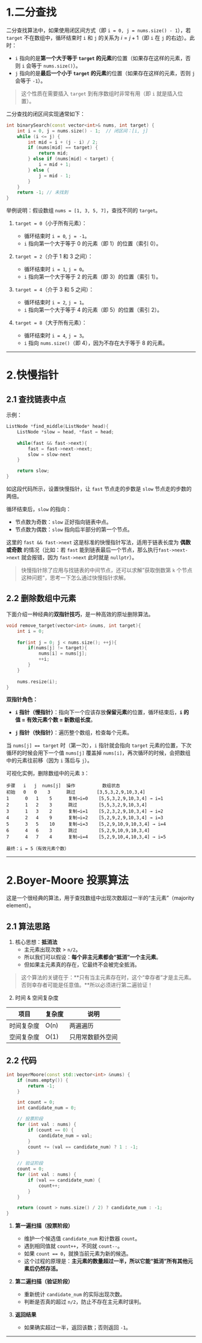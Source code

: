 # 1.二分查找

二分查找算法中，如果使用闭区间方式（即 `i = 0, j = nums.size() - 1`），若 `target` 不在数组中，循环结束时 `i` 和 `j` 的关系为 $i = j + 1$（即 `i` 在 `j` 的右边）。此时：
- `i` 指向的是**第一个大于等于 `target` 的元素**的位置（如果存在这样的元素，否则 `i` 会等于 `nums.size()`）。
- `j` 指向的是**最后一个小于 `target` 的元素**的位置（如果存在这样的元素，否则 `j` 会等于 `-1`）。

> 这个性质在需要插入 `target` 到有序数组时非常有用（即 `i` 就是插入位置）。

二分查找的闭区间实现通常如下：

```cpp
int binarySearch(const vector<int>& nums, int target) {
    int i = 0, j = nums.size() - 1;  // 闭区间：[i, j]
    while (i <= j) {
        int mid = i + (j - i) / 2;
        if (nums[mid] == target) {
            return mid;
        } else if (nums[mid] < target) {
            i = mid + 1;
        } else {
            j = mid - 1;
        }
    }
    return -1; // 未找到
}
```

举例说明：假设数组 `nums = [1, 3, 5, 7]`，查找不同的 `target`。

1. `target = 0`（小于所有元素）：
   - 循环结束时 `i = 0`, `j = -1`。
   - `i` 指向第一个大于等于 0 的元素（即 1）的位置（索引 0）。

2. `target = 2`（介于 1 和 3 之间）：
   - 循环结束时 `i = 1`, `j = 0`。
   - `i` 指向第一个大于等于 2 的元素（即 3）的位置（索引 1）。

3. `target = 4`（介于 3 和 5 之间）：
   - 循环结束时 `i = 2`, `j = 1`。
   - `i` 指向第一个大于等于 4 的元素（即 5）的位置（索引 2）。

4. `target = 8`（大于所有元素）：
   - 循环结束时 `i = 4`, `j = 3`。
   - `i` 指向 `nums.size()`（即 4），因为不存在大于等于 8 的元素。

---

# 2.快慢指针

## 2.1 查找链表中点

示例：

```cpp
ListNode *find_middle(ListNode* head){
    ListNode *slow = head, *fast = head;
	
    while(fast && fast->next){
        fast = fast->next->next;
        slow = slow-next
    }

    return slow;
}
```

如这段代码所示，设置快慢指针，让 `fast` 节点走的步数是 `slow` 节点走的步数的两倍。

循环结束后，`slow` 的指向：
- 节点数为奇数：`slow` 正好指向链表中点。
- 节点数为偶数：`slow` 指向后半部分的第一个节点。

这里的 `fast && fast->next` 这是标准的快慢指针写法，适用于链表长度为 **偶数或奇数** 的情况（比如：若 `fast` 能到链表最后一个节点，那么执行`fast->next->next` 就会报错，因为 `fast->next` 此时就是 `nullptr`）。

> 快慢指针除了应用与找链表的中间节点，还可以求解”获取倒数第 `k` 个节点这种问题“，思考一下怎么通过快慢指针求解。

## 2.2 删除数组中元素

下面介绍一种经典的**双指针技巧**，是一种高效的原址删除算法。

```cpp
void remove_target(vector<int> &nums, int target){
	int i = 0;
	
	for(int j = 0; j < nums.size(); ++j){
		if(nums[j] != target){
			nums[i] = nums[j];
			++i;
		}
	}
	
	nums.resize(i);
}
```

**双指针角色：**

- **`i` 指针（慢指针）**：指向下一个应该存放**保留元素**的位置，循环结束后，**`i` 的值 = 有效元素个数 = 新数组长度**。
    
- **`j` 指针（快指针）**：遍历整个数组，检查每个元素。

当 `nums[j] == target` 时（第一次），`i` 指针就会指向 `target` 元素的位置，下次循环的时候会用下一个值 `nums[j]` 覆盖掉 `nums[i]`，再次循环的时候，会把数组中的元素往前移（因为 `i` 落后与 `j`）。

可视化实例，删除数组中的元素 `3`：

```
步骤   i   j  nums[j]  操作          数组状态
初始   0   0    3      跳过        [3,5,3,2,9,10,3,4]
1      0   1    5      复制→i=0    [5,5,3,2,9,10,3,4] → i=1
2      1   2    3      跳过        [5,5,3,2,9,10,3,4]
3      1   3    2      复制→i=1    [5,2,3,2,9,10,3,4] → i=2  
4      2   4    9      复制→i=2    [5,2,9,2,9,10,3,4] → i=3
5      3   5    10     复制→i=3    [5,2,9,10,9,10,3,4] → i=4
6      4   6    3      跳过        [5,2,9,10,9,10,3,4]
7      4   7    4      复制→i=4    [5,2,9,10,4,10,3,4] → i=5

最终：i = 5（有效元素个数）
```

---

# 2.Boyer-Moore 投票算法

这是一个很经典的算法，用于查找数组中出现次数超过一半的“主元素”（majority element）。

## 2.1 算法思路

1. 核心思想：**抵消法**
	- 主元素出现次数 > `n/2`。
	- 所以我们可以假设：**每个非主元素都会“抵消”一个主元素**。
	- 但如果主元素真的存在，它最终不会被完全抵消。

> 这个算法的关键在于：**只有当主元素存在时，这个“幸存者”才是主元素。否则幸存者可能是任意值。**所以必须进行第二遍验证！

2. 时间 & 空间复杂度

| 项目 | 复杂度 | 说明 |
|------|--------|------|
| 时间复杂度 | O(n) | 两遍遍历 |
| 空间复杂度 | O(1) | 只用常数额外空间 |

## 2.2 代码

```cpp
int boyerMoore(const std::vector<int> &nums) {
    if (nums.empty()) {
        return -1;
    }

    int count = 0;
    int candidate_num = 0;

    // 投票阶段
    for (int val : nums) {
        if (count == 0) {
            candidate_num = val;
        }
        count += (val == candidate_num) ? 1 : -1;
    }

    // 验证阶段
    count = 0;
    for (int val : nums) {
        if (val == candidate_num) {
            count++;
        }
    }

    return (count > nums.size() / 2) ? candidate_num : -1;
}
```

1. **第一遍扫描（投票阶段）**  
   - 维护一个候选值 `candidate_num` 和计数器 `count`。
   - 遇到相同值就 `count++`，不同就 `count--`。
   - 如果 `count == 0`，就换当前元素为新的候选。
   - 这个过程的原理是：**主元素的数量超过一半，所以它能“抵消”所有其他元素后仍然存活。**

2. **第二遍扫描（验证阶段）**  
   - 重新统计 `candidate_num` 的实际出现次数。
   - 判断是否真的超过 `n/2`，防止不存在主元素时误判。

3. **返回结果**  
   - 如果确实超过一半，返回该数；否则返回 `-1`。

---

